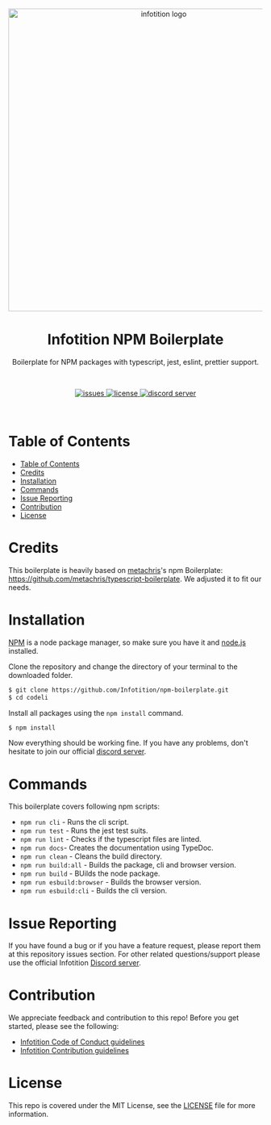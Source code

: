 <div align="center">
	<br />
	<p>
		<a href="http://infotition.de">
			<img src="https://imgur.com/97bMQWK.png" width=600px alt="infotition logo" />
		</a>
	</p>
	<h1>Infotition NPM Boilerplate</h1>
	<p>Boilerplate for NPM packages with typescript, jest, eslint, prettier support.</p>
	<br>
	<p>
		<a href="https://github.com/Infotition/npm-boilerplate/issues" title="github issues">
			<img alt="issues" src="https://img.shields.io/github/issues/Infotition/npm-boilerplate">
		</a>
		<a href="https://github.com/Infotition/npm-boilerplate/blob/main/LICENSE" title="license">
			<img src="https://img.shields.io/github/license/Infotition/npm-boilerplate" alt="license" />
		</a>
		<a href="https://discord.gg/NpxrDGYDwV" title="discord">
			<img src="https://img.shields.io/discord/792139920260464670?color=7289da&logo=discord&logoColor=white" alt="discord server" />
		</a>
	</p>
	<br>
</div>

# Table of Contents

- [Table of Contents](#table-of-contents)
- [Credits](#credits)
- [Installation](#installation)
- [Commands](#commands)
- [Issue Reporting](#issue-reporting)
- [Contribution](#contribution)
- [License](#license)

# Credits
This boilerplate is heavily based on [metachris](https://github.com/metachris)'s npm Boilerplate: https://github.com/metachris/typescript-boilerplate. We adjusted it to fit our needs.

# Installation

[NPM](https://www.npmjs.com) is a node package manager, so make sure you have it and [node.js](https://nodejs.org/en/download/) installed.

Clone the repository and change the directory of your terminal to the downloaded folder.
```bash
$ git clone https://github.com/Infotition/npm-boilerplate.git
$ cd codeli
```

Install all packages using the `npm install` command.
```bash
$ npm install
```

Now everything should be working fine. If you have any problems, don't hesitate to join our official [discord server](https://discord.gg/NpxrDGYDwV).

# Commands

This boilerplate covers following npm scripts:
- `npm run cli` - Runs the cli script.
- `npm run test` - Runs the jest test suits.
- `npm run lint` - Checks if the typescript files are linted.
- `npm run docs`- Creates the documentation using TypeDoc.
- `npm run clean` - Cleans the build directory.
- `npm run build:all` - Builds the package, cli and browser version.
- `npm run build` - BUilds the node package.
- `npm run esbuild:browser` - Builds the browser version.
- `npm run esbuild:cli` - Builds the cli version.

# Issue Reporting

If you have found a bug or if you have a feature request, please report them at this repository issues section. For other related questions/support please use the official Infotition [Discord server](https://discord.gg/NpxrDGYDwV).

# Contribution

We appreciate feedback and contribution to this repo! Before you get started, please see the following:

- [Infotition Code of Conduct guidelines](https://github.com/Infotition/npm-boilerplate/blob/main/.github/CODE_OF_CONDUCT.md)
- [Infotition Contribution guidelines](https://github.com/Infotition/npm-boilerplate/blob/main/.github/CONTRIBUTING.md)

# License

This repo is covered under the MIT License, see the [LICENSE](https://github.com/Infotition/npm-boilerplate/blob/main/LICENSE) file for more information.
